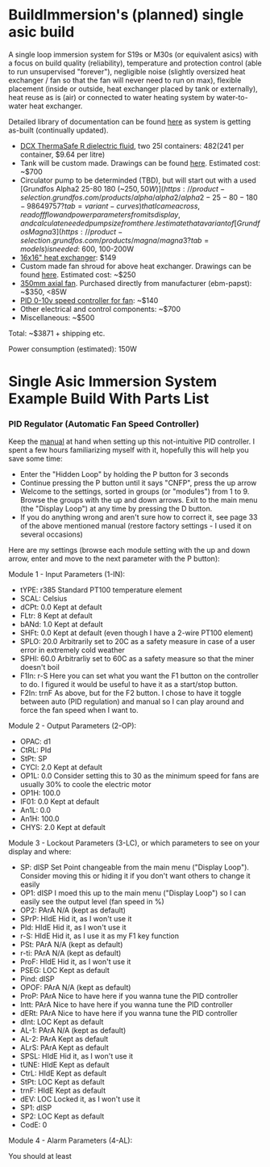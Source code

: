 # BuildImmersion's (planned) single asic build

A single loop immersion system for S19s or M30s (or equivalent asics) with a focus on build quality (reliability), temperature and protection control (able to run unsupervised "forever"), negligible noise (slightly oversized heat exchanger / fan so that the fan will never need to run on max), flexible placement (inside or outside, heat exchanger placed by tank or externally), heat reuse as is (air) or connected to water heating system by water-to-water heat exchanger.

Detailed library of documentation can be found [here](https://keybase.pub/buildimmersion/) as system is getting as-built (continually updated).

* [DCX ThermaSafe R dielectric fluid](https://cryptocooling.eu/#fluid), two 25l containers: $482 ($241 per container, $9.64 per litre)
* Tank will be custom made. Drawings can be found [here](https://keybase.pub/buildimmersion/Tank%20Drawings/). Estimated cost: ~$700
* Circulator pump to be determinded (TBD), but will start out with a used [Grundfos Alpha2 25-80 180 (~$250, 50W)](https://product-selection.grundfos.com/products/alpha/alpha2/alpha2-25-80-180-98649757?tab=variant-curves) that I came across, read off flow and power parameters from its display, and calculate needed pump size from there. I estimate that a variant of [Grundfos Magna3](https://product-selection.grundfos.com/products/magna/magna3?tab=models) is needed: ~$600, 100-200W
* [16x16" heat exchanger](https://www.outdoorfurnacesupply.com/16x16-water-to-air-heat-exchanger-hot-water-coil-outdoor-wood-furnace.html): $149
* Custom made fan shroud for above heat exchanger. Drawings can be found [here](https://keybase.pub/buildimmersion/Fan%20Shroud%20Drawings/). Estimated cost: ~$250
* [350mm axial fan](https://ventilatorry.ru/downloads/ebmpapst/datasheet/s3g350-ag03-52-en-datasheet-ebmpapst.pdf). Purchased directly from manufacturer (ebm-papst): ~$350, <85W
* [PID 0-10v speed controller for fan](https://www.alliedelec.com/product/red-lion-controls/pxu40030/71103615/): ~$140
* Other electrical and control components: ~$700
* Miscellaneous: ~$500

Total: ~$3871 + shipping etc.

Power consumption (estimated): 150W

# Single Asic Immersion System Example Build With Parts List

### PID Regulator (Automatic Fan Speed Controller)
Keep the [manual](https://www.redlion.net/sites/default/files/213/6305/PXU%20Manual_0.pdf) at hand when setting up this not-intuitive PID controller. I spent a few hours familiarizing myself with it, hopefully this will help you save some time:
* Enter the "Hidden Loop" by holding the P button for 3 seconds
* Continue pressing the P button until it says "CNFP", press the up arrow
* Welcome to the settings, sorted in groups (or "modules") from 1 to 9. Browse the groups with the up and down arrows. Exit to the main menu (the "Display Loop") at any time by pressing the D button.
* If you do anything wrong and aren't sure how to correct it, see page 33 of the above mentioned manual (restore factory settings - I used it on several occasions)

Here are my settings (browse each module setting with the up and down arrow, enter and move to the next parameter with the P button):

Module 1 - Input Parameters (1-IN):
* tYPE: r385      Standard PT100 temperature element
* SCAL: Celsius   
* dCPt: 0.0       Kept at default
* FLtr: 8         Kept at default
* bANd: 1.0       Kept at default
* SHFt: 0.0       Kept at default (even though I have a 2-wire PT100 element)
* SPLO: 20.0      Arbitrarily set to 20C as a safety measure in case of a user error in extremely cold weather
* SPHI: 60.0      Arbitrarliy set to 60C as a safety measure so that the miner doesn't boil
* F1In: r-S       Here you can set what you want the F1 button on the controller to do. I figured it would be useful to have it as a start/stop button.
* F2In: trnF      As above, but for the F2 button. I chose to have it toggle between auto (PID regulation) and manual so I can play around and force the fan speed when I want to.

Module 2 - Output Parameters (2-OP):
* OPAC: d1        
* CtRL: PId       
* StPt: SP        
* CYCl: 2.0       Kept at default
* OP1L: 0.0       Consider setting this to 30 as the minimum speed for fans are usually 30% to coole the electric motor
* OP1H: 100.0     
* IF01: 0.0       Kept at default
* An1L: 0.0       
* An1H: 100.0     
* CHYS: 2.0       Kept at default

Module 3 - Lockout Parameters (3-LC), or which parameters to see on your display and where:
* SP: dISP        Set Point changeable from the main menu ("Display Loop"). Consider moving this or hiding it if you don't want others to change it easily
* OP1: dISP       I moed this up to the main menu ("Display Loop") so I can easily see the output level (fan speed in %)
* OP2: PArA       N/A (kept as default)
* SPrP: HIdE      Hid it, as I won't use it
* PId: HIdE       Hid it, as I won't use it
* r-S: HIdE       Hid it, as I use it as my F1 key function
* PSt: PArA       N/A (kept as default)
* r-ti: PArA      N/A (kept as default)
* ProF: HIdE      Hid it, as I won't use it
* PSEG: LOC       Kept as default
* Pind: dISP      
* OPOF: PArA      N/A (kept as default)
* ProP: PArA      Nice to have here if you wanna tune the PID controller
* Intt: PArA      Nice to have here if you wanna tune the PID controller
* dERt: PArA      Nice to have here if you wanna tune the PID controller
* dInt: LOC       Kept as default
* AL-1: PArA      N/A (kept as default)
* AL-2: PArA      Kept as default
* ALrS: PArA      Kept as default
* SPSL: HIdE      Hid it, as I won't use it
* tUNE: HIdE      Kept as default
* CtrL: HIdE      Kept as default
* StPt: LOC       Kept as default
* trnF: HIdE      Kept as default
* dEV: LOC        Locked it, as I won't use it
* SP1: dISP       
* SP2: LOC        Kept as default
* CodE: 0         

Module 4 - Alarm Parameters (4-AL):

You should at least
